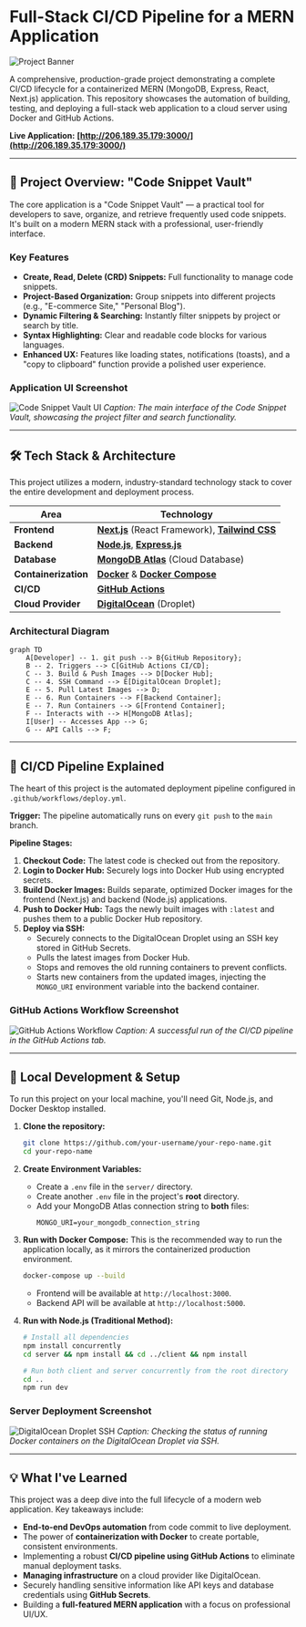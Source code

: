 # Full-Stack CI/CD Pipeline for a MERN Application

![Project Banner](https://skillicons.dev/icons?i=nextjs,react,nodejs,express,mongo,docker,githubactions,nginx,digitalocean&perline=9)

A comprehensive, production-grade project demonstrating a complete CI/CD lifecycle for a containerized MERN (MongoDB, Express, React, Next.js) application. This repository showcases the automation of building, testing, and deploying a full-stack web application to a cloud server using Docker and GitHub Actions.

**Live Application:** **[http://206.189.35.179:3000/](http://206.189.35.179:3000/)**

---

## 🚀 Project Overview: "Code Snippet Vault"

The core application is a "Code Snippet Vault" — a practical tool for developers to save, organize, and retrieve frequently used code snippets. It's built on a modern MERN stack with a professional, user-friendly interface.

### Key Features
-   **Create, Read, Delete (CRD) Snippets:** Full functionality to manage code snippets.
-   **Project-Based Organization:** Group snippets into different projects (e.g., "E-commerce Site," "Personal Blog").
-   **Dynamic Filtering & Searching:** Instantly filter snippets by project or search by title.
-   **Syntax Highlighting:** Clear and readable code blocks for various languages.
-   **Enhanced UX:** Features like loading states, notifications (toasts), and a "copy to clipboard" function provide a polished user experience.

### Application UI Screenshot
![Code Snippet Vault UI](<PASTE_YOUR_UI_SCREENSHOT_URL_HERE>)
*Caption: The main interface of the Code Snippet Vault, showcasing the project filter and search functionality.*

---

## 🛠️ Tech Stack & Architecture

This project utilizes a modern, industry-standard technology stack to cover the entire development and deployment process.

| Area                  | Technology                                                                                           |
| --------------------- | ---------------------------------------------------------------------------------------------------- |
| **Frontend**          | [**Next.js**](https://nextjs.org/) (React Framework), [**Tailwind CSS**](https://tailwindcss.com/)      |
| **Backend**           | [**Node.js**](https://nodejs.org/), [**Express.js**](https://expressjs.com/)                            |
| **Database**          | [**MongoDB Atlas**](https://www.mongodb.com/atlas) (Cloud Database)                                  |
| **Containerization**  | [**Docker**](https://www.docker.com/) & [**Docker Compose**](https://docs.docker.com/compose/)         |
| **CI/CD**             | [**GitHub Actions**](https://github.com/features/actions)                                              |
| **Cloud Provider**    | [**DigitalOcean**](https://www.digitalocean.com/) (Droplet)                                            |

### Architectural Diagram
```mermaid
graph TD
    A[Developer] -- 1. git push --> B{GitHub Repository};
    B -- 2. Triggers --> C[GitHub Actions CI/CD];
    C -- 3. Build & Push Images --> D[Docker Hub];
    C -- 4. SSH Command --> E[DigitalOcean Droplet];
    E -- 5. Pull Latest Images --> D;
    E -- 6. Run Containers --> F[Backend Container];
    E -- 7. Run Containers --> G[Frontend Container];
    F -- Interacts with --> H[MongoDB Atlas];
    I[User] -- Accesses App --> G;
    G -- API Calls --> F;
```

---

## 🔄 CI/CD Pipeline Explained

The heart of this project is the automated deployment pipeline configured in `.github/workflows/deploy.yml`.

**Trigger:** The pipeline automatically runs on every `git push` to the `main` branch.

**Pipeline Stages:**
1.  **Checkout Code:** The latest code is checked out from the repository.
2.  **Login to Docker Hub:** Securely logs into Docker Hub using encrypted secrets.
3.  **Build Docker Images:** Builds separate, optimized Docker images for the frontend (Next.js) and backend (Node.js) applications.
4.  **Push to Docker Hub:** Tags the newly built images with `:latest` and pushes them to a public Docker Hub repository.
5.  **Deploy via SSH:**
    -   Securely connects to the DigitalOcean Droplet using an SSH key stored in GitHub Secrets.
    -   Pulls the latest images from Docker Hub.
    -   Stops and removes the old running containers to prevent conflicts.
    -   Starts new containers from the updated images, injecting the `MONGO_URI` environment variable into the backend container.

### GitHub Actions Workflow Screenshot
![GitHub Actions Workflow](<PASTE_YOUR_GITHUB_ACTIONS_SCREENSHOT_URL_HERE>)
*Caption: A successful run of the CI/CD pipeline in the GitHub Actions tab.*

---

## 🔧 Local Development & Setup

To run this project on your local machine, you'll need Git, Node.js, and Docker Desktop installed.

1.  **Clone the repository:**
    ```bash
    git clone https://github.com/your-username/your-repo-name.git
    cd your-repo-name
    ```

2.  **Create Environment Variables:**
    -   Create a `.env` file in the `server/` directory.
    -   Create another `.env` file in the project's **root** directory.
    -   Add your MongoDB Atlas connection string to **both** files:
        ```
        MONGO_URI=your_mongodb_connection_string
        ```

3.  **Run with Docker Compose:**
    This is the recommended way to run the application locally, as it mirrors the containerized production environment.
    ```bash
    docker-compose up --build
    ```
    -   Frontend will be available at `http://localhost:3000`.
    -   Backend API will be available at `http://localhost:5000`.

4.  **Run with Node.js (Traditional Method):**
    ```bash
    # Install all dependencies
    npm install concurrently
    cd server && npm install && cd ../client && npm install
    
    # Run both client and server concurrently from the root directory
    cd ..
    npm run dev
    ```

### Server Deployment Screenshot
![DigitalOcean Droplet SSH](<PASTE_YOUR_DROPLET_SSH_SCREENSHOT_URL_HERE>)
*Caption: Checking the status of running Docker containers on the DigitalOcean Droplet via SSH.*

---

## 💡 What I've Learned

This project was a deep dive into the full lifecycle of a modern web application. Key takeaways include:
-   **End-to-end DevOps automation** from code commit to live deployment.
-   The power of **containerization with Docker** to create portable, consistent environments.
-   Implementing a robust **CI/CD pipeline using GitHub Actions** to eliminate manual deployment tasks.
-   **Managing infrastructure** on a cloud provider like DigitalOcean.
-   Securely handling sensitive information like API keys and database credentials using **GitHub Secrets**.
-   Building a **full-featured MERN application** with a focus on professional UI/UX.
